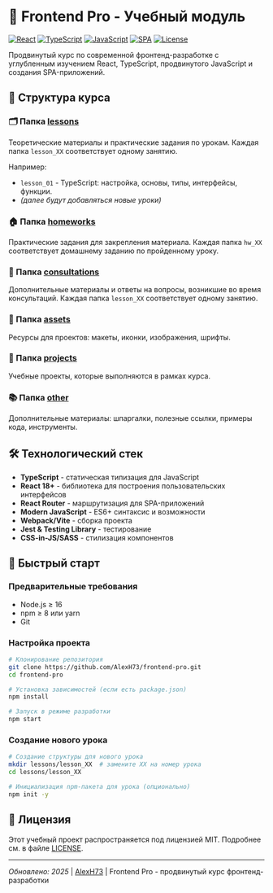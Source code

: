 # 🚀 Frontend Pro - Учебный модуль

[![React](https://img.shields.io/badge/React-18.2-%2361DAFB?logo=react)](https://reactjs.org/)
[![TypeScript](https://img.shields.io/badge/TypeScript-✓-3178C6?logo=typescript)](https://www.typescriptlang.org/)
[![JavaScript](https://img.shields.io/badge/JavaScript-ES6%2B-%23F7DF1E?logo=javascript)](https://www.javascript.com/)
[![SPA](https://img.shields.io/badge/SPA-Routing-%230175C2?logo=react-router)](https://reactrouter.com/)
[![License](https://img.shields.io/badge/License-MIT-green)](https://opensource.org/licenses/MIT)

Продвинутый курс по современной фронтенд-разработке с углубленным изучением React, TypeScript, продвинутого JavaScript и создания SPA-приложений.

## 📁 Структура курса

### 🗂️ Папка [lessons](/lessons/)
Теоретические материалы и практические задания по урокам. Каждая папка `lesson_XX` соответствует одному занятию.

Например:
- `lesson_01` - TypeScript: настройка, основы, типы, интерфейсы, функции.
- *(далее будут добавляться новые уроки)*

### 🏠 Папка [homeworks](/homeworks/)
Практические задания для закрепления материала. Каждая папка `hw_XX` соответствует домашнему заданию по пройденному уроку.

### 💬 Папка [consultations](/consultations/)
Дополнительные материалы и ответы на вопросы, возникшие во время консультаций. Каждая папка `lesson_XX` соответствует одному занятию.

### 🎨 Папка [assets](/assets/)
Ресурсы для проектов: макеты, иконки, изображения, шрифты.

### 🚀 Папка [projects](/projects/)
Учебные проекты, которые выполняются в рамках курса.

### 📚 Папка [other](/other/)
Дополнительные материалы: шпаргалки, полезные ссылки, примеры кода, инструменты.

## 🛠️ Технологический стек
- **TypeScript** - статическая типизация для JavaScript
- **React 18+** - библиотека для построения пользовательских интерфейсов
- **React Router** - маршрутизация для SPA-приложений
- **Modern JavaScript** - ES6+ синтаксис и возможности
- **Webpack/Vite** - сборка проекта
- **Jest & Testing Library** - тестирование
- **CSS-in-JS/SASS** - стилизация компонентов

## 🚀 Быстрый старт

### Предварительные требования
- Node.js ≥ 16
- npm ≥ 8 или yarn
- Git

### Настройка проекта
```bash
# Клонирование репозитория
git clone https://github.com/AlexH73/frontend-pro.git
cd frontend-pro

# Установка зависимостей (если есть package.json)
npm install

# Запуск в режиме разработки
npm start
```

### Создание нового урока

```bash
# Создание структуры для нового урока
mkdir lessons/lesson_XX  # замените XX на номер урока
cd lessons/lesson_XX

# Инициализация npm-пакета для урока (опционально)
npm init -y
```

## 📝 Лицензия

Этот учебный проект распространяется под лицензией MIT. Подробнее см. в файле [LICENSE](LICENSE).

---
*Обновлено: 2025* | [AlexH73](https://github.com/AlexH73) | Frontend Pro - продвинутый курс фронтенд-разработки